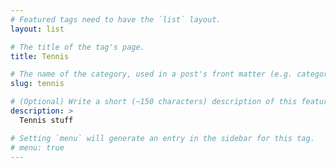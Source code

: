 ```yaml
---
# Featured tags need to have the `list` layout.
layout: list

# The title of the tag's page.
title: Tennis

# The name of the category, used in a post's front matter (e.g. category: <slug>).
slug: tennis

# (Optional) Write a short (~150 characters) description of this featured category.
description: >
  Tennis stuff

# Setting `menu` will generate an entry in the sidebar for this tag.
# menu: true
---
```

